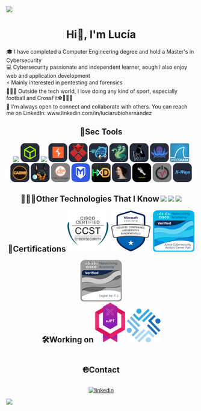 <!--DIVISOR-->
<img src="https://user-images.githubusercontent.com/73097560/115834477-dbab4500-a447-11eb-908a-139a6edaec5c.gif">

<!--TITULO-->
<div id="user-content-toc" align="center">
    <h1 style="display: inline-block">Hi👋, I'm Lucía</h1>
</div>
    <div>🎓   I have completed a Computer Engineering degree and hold a Master's in Cybersecurity </div>
    <div>💻   Cybersecurity passionate and independent learner, aough I also enjoy web and application development</div>
    <div>⚡   Mainly interested in pentesting and forensics
    <div>🏃🏻‍♀️   Outside the tech world, I love doing any kind of sport, especially football and CrossFit⚽🏋🏻‍♀️</div>
    <div>💬   I'm always open to connect and collaborate with others. You can reach me on LinkedIn: www.linkedin.com/in/luciarubiohernandez</div>



<!--CIBERSEGURIDAD-->
<div id="user-content-toc" align="center">
    <h2 style="display: inline-block">👾Sec Tools</h2>
</div>
<!--Pentesting-->
<div align="center">
  <img src="https://skillicons.dev/icons?i=kali&perline=14" />
  <img src="assets/HTB.png" alt="HTB" width="50" />
  <img src="https://skillicons.dev/icons?i=bash&perline=14" />
  <img src="assets/Burp.png" alt="Burp" width="50" />
  <img src="assets/EvilWinRM.png" alt="EvilWinRM" width="50" />
  <img src="assets/GoBuster.png" alt="GoBuster" width="50" />
  <img src="assets/Hydra.png" alt="Hydra" width="50" />
  <img src="assets/John.png" alt="John" width="50" />
  <img src="assets/Wfuzz.png" alt="Wfuzz" width="50" />
  <img src="assets/Wiresherk.png" alt="Wiresherk" width="50" />
</div>
<!--Forensics-->
<div align="center">
  <img src="assets/Caine.png" alt="Caine" width="50" />
  <img src="assets/Autopsy.png" alt="Autopsy" width="50" />  
  <img src="assets/FTK.png" alt="FTKimager" width="50" />
  <img src="assets/Metasploit.png" alt="Metasploit" width="50" />
  <img src="assets/HxD.png" alt="HxD" width="50" />  
  <img src="assets/IDA.png" alt="IDA" width="50" />
  <img src="assets/RegRipper.png" alt="RegRipper" width="50" />
  <img src="assets/Volatility.png" alt="Volatility" width="50" />  
  <img src="assets/X-Ways.png" alt="X-Ways" width="50" />
</div>



<!--OTRAS TECNGOLOGÍAS-->
<div id="user-content-toc" align="center">
    <h2 style="display: inline-block">👩🏽‍💻Other Technologies That I Know</h2>
    <img src="https://skillicons.dev/icons?i=vue,py,c,cs,css,java,html,dotnet,nodejs&perline=14" />
    <img src="https://skillicons.dev/icons?i=linux,debian,ubuntu,windows,mysql,mongodb&perline=14" />
    <img src="https://skillicons.dev/icons?i=figma,eclipse,github,notion,obsidian,postman,vim,visualstudio,vscode&perline=14" />
</div>



<!--CERTIFICACIONES-->
<div id="user-content-toc" align="center">
    <h2 style="display: inline-block">🏅Certifications</h2>
    <img src="assets/cerT_CCST.png" alt="ccst" width="110" />
    <img src="assets/cert_Microsoft.png" alt="sc900" width="110" />
    <img src="assets/cert_CyberJun_cisco.png" alt="cyberjunior" width="110" />
    <img src="assets/cert_EngForIT_cisco.png" alt="engforit" width="110" />
</div>

<!--WORKING ON-->
<div id="user-content-toc" align="center">
  <h2 style="display: inline-block">🛠️Working on</h2>
  <img src="assets/cert_ejpt.svg" alt="ejpt" width="80"> 
  <img src="assets/Angeles.png" alt="Angeles" width="90"> 
</div>


<!-- CONTACTO -->
<div id="user-content-toc" align="center">
    <h2 style="display: inline-block">🌐Contact</h2>
</div>

<!--Icons and Links-->
<p align="center">
    <a href="https://www.linkedin.com/in/luciarubiohernandez/" target="blank"><img align="center" src="https://user-images.githubusercontent.com/88904952/234979284-68c11d7f-1acc-4f0c-ac78-044e1037d7b0.png" alt="linkedin" height="50" width="50" /></a>
</p>



<!--Divisor-->
<img src="https://user-images.githubusercontent.com/73097560/115834477-dbab4500-a447-11eb-908a-139a6edaec5c.gif">


